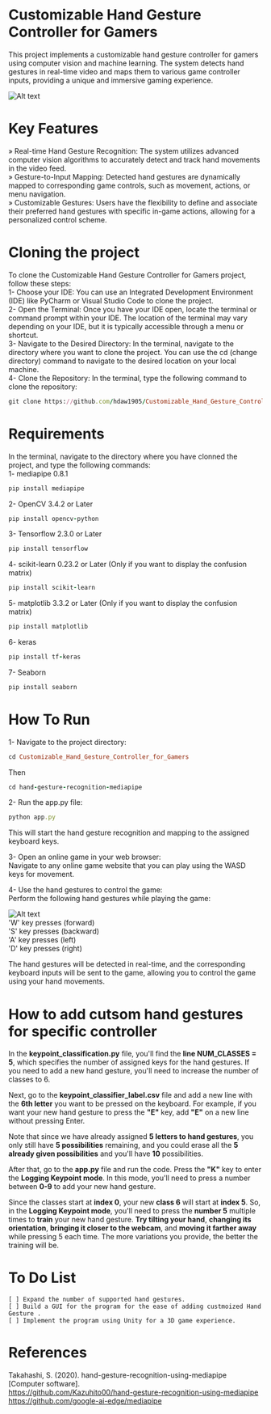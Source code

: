 # Customizable Hand Gesture Controller for Gamers
This project implements a customizable hand gesture controller for gamers using computer vision and machine learning. The system detects hand gestures in real-time video and maps them to various game controller inputs, providing a unique and immersive gaming experience.<br />

![Alt text](https://i.ibb.co/8dpfTvv/Picture2.png)

# Key Features
» Real-time Hand Gesture Recognition: The system utilizes advanced computer vision algorithms to accurately detect and track hand movements in the video feed.<br />
» Gesture-to-Input Mapping: Detected hand gestures are dynamically mapped to corresponding game controls, such as movement, actions, or menu navigation.<br />
» Customizable Gestures: Users have the flexibility to define and associate their preferred hand gestures with specific in-game actions, allowing for a personalized control scheme.<br />

# Cloning the project 
To clone the Customizable Hand Gesture Controller for Gamers project, follow these steps:<br />
1- Choose your IDE: You can use an Integrated Development Environment (IDE) like PyCharm or Visual Studio Code to clone the project.<br />
2- Open the Terminal: Once you have your IDE open, locate the terminal or command prompt within your IDE. The location of the terminal may vary depending on your IDE, but it is typically accessible through a menu or shortcut.<br />
3- Navigate to the Desired Directory: In the terminal, navigate to the directory where you want to clone the project. You can use the cd (change directory) command to navigate to the desired location on your local machine.<br />
4- Clone the Repository: In the terminal, type the following command to clone the repository:<br />
```ruby
git clone https://github.com/hdaw1905/Customizable_Hand_Gesture_Controller_for_Gamers.git   
```
# Requirements
In the terminal, navigate to the directory where you have clonned the project, and type the following commands:<br />
1- mediapipe 0.8.1 <br />
```ruby
pip install mediapipe
```
2- OpenCV 3.4.2 or Later <br />
```ruby
pip install opencv-python
```
3- Tensorflow 2.3.0 or Later<br />
```ruby
pip install tensorflow
```
4- scikit-learn 0.23.2 or Later (Only if you want to display the confusion matrix)<br />
```ruby
pip install scikit-learn
```
5- matplotlib 3.3.2 or Later (Only if you want to display the confusion matrix)<br />
```ruby
pip install matplotlib
```
6- keras<br />
```ruby
pip install tf-keras
```
7- Seaborn<br />
```ruby
pip install seaborn
```

# How To Run 
1- Navigate to the project directory:<br />
```ruby
cd Customizable_Hand_Gesture_Controller_for_Gamers
```
Then <br />
```ruby
cd hand-gesture-recognition-mediapipe
```
2- Run the app.py file:<br />
```ruby
python app.py
```
This will start the hand gesture recognition and mapping to the assigned keyboard keys.<br />

3- Open an online game in your web browser:<br />
Navigate to any online game website that you can play using the WASD keys for movement.<br />

4- Use the hand gestures to control the game:<br />
Perform the following hand gestures while playing the game:<br />

![Alt text](https://i.ibb.co/ByX1NzM/Picture1.png)<br />
'W' key presses (forward)<br />
'S' key presses (backward)<br />
'A' key presses (left)<br />
'D' key presses (right)<br />

The hand gestures will be detected in real-time, and the corresponding keyboard inputs will be sent to the game, allowing you to control the game using your hand movements.

# How to add cutsom hand gestures for specific controller
In the **keypoint_classification.py** file, you'll find the **line NUM_CLASSES = 5**, which specifies the number of assigned keys for the hand gestures. If you need to add a new hand gesture, you'll need to increase the number of classes to 6.<br />

Next, go to the **keypoint_classifier_label.csv** file and add a new line with the **6th letter** you want to be pressed on the keyboard. For example, if you want your new hand gesture to press the **"E"** key, add **"E"** on a new line without pressing Enter.<br />

Note that since we have already assigned **5 letters to hand gestures**, you only still have **5 possibilities** remaining, and you could erase all the **5 already given possibilities** and you'll have **10** possibilities.<br />

After that, go to the **app.py** file and run the code. Press the **"K"** key to enter the **Logging Keypoint mode**. In this mode, you'll need to press a number between **0-9** to add your new hand gesture.<br />

Since the classes start at **index 0**, your new **class 6** will start at **index 5**. So, in the **Logging Keypoint mode**, you'll need to press the **number 5** multiple times to **train** your new hand gesture. **Try tilting your hand**, **changing its orientation**, **bringing it closer to the webcam**, and **moving it farther away** while pressing 5 each time. The more variations you provide, the better the training will be.<br />

# To Do List
```[tasklist]
[ ] Expand the number of supported hand gestures.
[ ] Build a GUI for the program for the ease of adding custmoized Hand Gesture .
[ ] Implement the program using Unity for a 3D game experience.
```
# References 
Takahashi, S. (2020). hand-gesture-recognition-using-mediapipe [Computer software]. <br />
https://github.com/Kazuhito00/hand-gesture-recognition-using-mediapipe<br />
https://github.com/google-ai-edge/mediapipe

